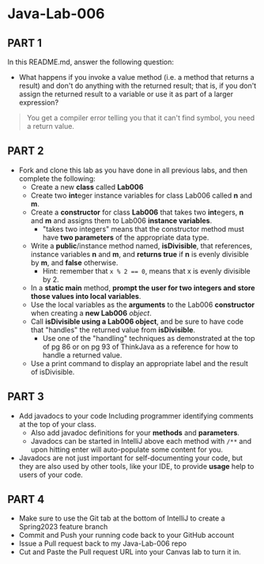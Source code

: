 # Java-Lab-006

## PART 1

In this README.md, answer the following question:

* What happens if you invoke a value method (i.e. a method that returns a result) and don't do anything with the returned result; that is, if you don't assign the returned result to a variable or use it as part of a larger expression?
> You get a compiler error telling you that it can't find symbol, you need a return value.

## PART 2
* Fork and clone this lab as you have done in all previous labs, and then complete the following:
    * Create a new **class** called **Lab006**
    * Create two **int**eger instance variables for class Lab006 called **n** and **m**.
    * Create a **constructor** for class **Lab006** that takes two **int**egers, **n** and **m** and assigns them to Lab006 **instance variables**.
        * "takes two integers" means that the constructor method must have **two parameters** of the appropriate data type.
    * Write a **public**/instance method named, **isDivisible**, that references, instance variables **n** and **m**, and **returns true** if **n** is evenly divisible by **m**, and **false** otherwise.
        * Hint: remember that `x % 2 == 0`, means that x is evenly divisible by 2.
    * In a **static main** method, **prompt the user for two integers and store those values into local variables**.
    * Use the local variables as the **arguments** to the Lab006 **constructor** when creating a **new Lab006** *object*.
    * Call **isDivisible using a Lab006 object**, and be sure to have code that "handles" the returned value from **isDivisible**.
        * Use one of the "handling" techniques as demonstrated at the top of pg 86 or on pg 93 of ThinkJava as a reference for how to handle a returned value.
    * Use a print command to display an appropriate label and the result of isDivisible.

## PART 3

* Add javadocs to your code Including programmer identifying comments at the top of your class.
     * Also add javadoc definitions for your **methods** and **parameters**.
     * Javadocs can be started in IntelliJ above each method with `/**` and upon hitting enter will auto-populate some content for you.
* Javadocs are not just important for self-documenting your code, but they are also used by other tools, like your IDE, to provide **usage** help to users of your code.

## PART 4

* Make sure to use the Git tab at the bottom of IntelliJ to create a Spring2023 feature branch
* Commit and Push your running code back to your GitHub account
* Issue a Pull request back to my Java-Lab-006 repo
* Cut and Paste the Pull request URL into your Canvas lab to turn it in.
